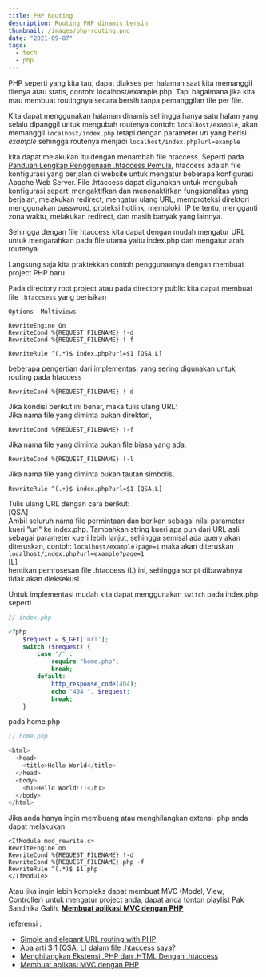 ```yaml
---
title: PHP Routing
description: Routing PHP dinamis bersih
thumbnail: /images/php-routing.png
date: "2021-09-07"
tags:
  - tech
  - php
---
```


PHP seperti yang kita tau, dapat diakses per halaman saat kita memanggil filenya atau statis, contoh: localhost/example.php. Tapi bagaimana jika kita mau membuat routingnya secara bersih tanpa pemanggilan file per file.

Kita dapat menggunakan halaman dinamis sehingga hanya satu halam yang selalu dipanggil untuk mengubah routenya contoh: `localhost/example`, akan memanggil `localhost/index.php` tetapi dengan parameter _url_ yang berisi _example_ sehingga routenya menjadi `localhost/index.php?url=example`

kita dapat melakukan itu dengan menambah file htaccess. Seperti pada [Panduan Lengkap Penggunaan .htaccess Pemula](https://www.niagahoster.co.id/blog/panduan-lengkap-penggunaan-htaccess-pemula/), htaccess adalah file konfigurasi yang berjalan di website untuk mengatur beberapa konfigurasi Apache Web Server. File .htaccess dapat digunakan untuk mengubah konfigurasi seperti mengaktifkan dan menonaktifkan fungsionalitas yang berjalan, melakukan redirect, mengatur ulang URL, memproteksi direktori menggunakan password, proteksi hotlink, memblokir IP tertentu, mengganti zona waktu, melakukan redirect, dan masih banyak yang lainnya.

Sehingga dengan file htaccess kita dapat dengan mudah mengatur URL untuk mengarahkan pada file utama yaitu index.php dan mengatur arah routenya

Langsung saja kita praktekkan contoh penggunaanya dengan membuat project PHP baru

Pada directory root project atau pada directory public kita dapat membuat file `.htaccsess` yang berisikan

```
Options -Multiviews

RewriteEngine On
RewriteCond %{REQUEST_FILENAME} !-d
RewriteCond %{REQUEST_FILENAME} !-f

RewriteRule ^(.*)$ index.php?url=$1 [QSA,L]
```

beberapa pengertian dari implementasi yang sering digunakan untuk routing pada htaccess

```
RewriteCond %{REQUEST_FILENAME} !-d
```

Jika kondisi berikut ini benar, maka tulis ulang URL: <br />
Jika nama file yang diminta bukan direktori,

```
RewriteCond %{REQUEST_FILENAME} !-f
```

Jika nama file yang diminta bukan file biasa yang ada,

```
RewriteCond %{REQUEST_FILENAME} !-l
```

Jika nama file yang diminta bukan tautan simbolis,

```
RewriteRule ^(.+)$ index.php?url=$1 [QSA,L]
```

Tulis ulang URL dengan cara berikut:<br />
\[QSA\]<br />
Ambil seluruh nama file permintaan dan berikan sebagai nilai parameter kueri "url" ke index.php. Tambahkan string kueri apa pun dari URL asli sebagai parameter kueri lebih lanjut, sehingga semisal ada query akan diteruskan, contoh: `localhost/example?page=1` maka akan diteruskan `localhost/index.php?url=example?page=1`<br />
\[L\]<br />
hentikan pemrosesan file .htaccess (L) ini, sehingga script dibawahnya tidak akan dieksekusi.

Untuk implementasi mudah kita dapat menggunakan `switch` pada index.php seperti

```php
// index.php

<?php
    $request = $_GET['url'];
    switch ($request) {
        case '/' :
            require "home.php";
            break;
        default:
            http_response_code(404);
            echo "404 ". $request;
            break;
    }
```

pada home.php

```php
// home.php

<html>
  <head>
    <title>Hello World</title>
  </head>
  <body>
    <h1>Hello World!!!</h1>
  </body>
</html>
```

Jika anda hanya ingin membuang atau menghilangkan extensi .php anda dapat melakukan

```
<IfModule mod_rewrite.c>
RewriteEngine on
RewriteCond %{REQUEST_FILENAME} !-d
RewriteCond %{REQUEST_FILENAME}.php -f
RewriteRule ^(.*)$ $1.php
</IfModule>
```

Atau jika ingin lebih kompleks dapat membuat MVC (Model, View, Controller) untuk mengatur project anda, dapat anda tonton playlist Pak Sandhika Galih, [**Membuat aplikasi MVC dengan PHP**](https://www.youtube.com/playlist?list=PLFIM0718LjIVEh_d-h5wAjsdv2W4SAtkx)

referensi :

- [Simple and elegant URL routing with PHP](https://steampixel.de/simple-and-elegant-url-routing-with-php/)
- [Apa arti $ 1 [QSA, L] dalam file .htaccess saya?](https://qastack.id/programming/12551382/what-does-1-qsa-l-mean-in-my-htaccess-file)
- [Menghilangkan Ekstensi .PHP dan .HTML Dengan .htaccess](https://www.rumahweb.com/journal/menghilangkan-ekstensi-php-dan-html-dengan-htaccess/)
- [Membuat aplikasi MVC dengan PHP](https://www.youtube.com/playlist?list=PLFIM0718LjIVEh_d-h5wAjsdv2W4SAtkx)
